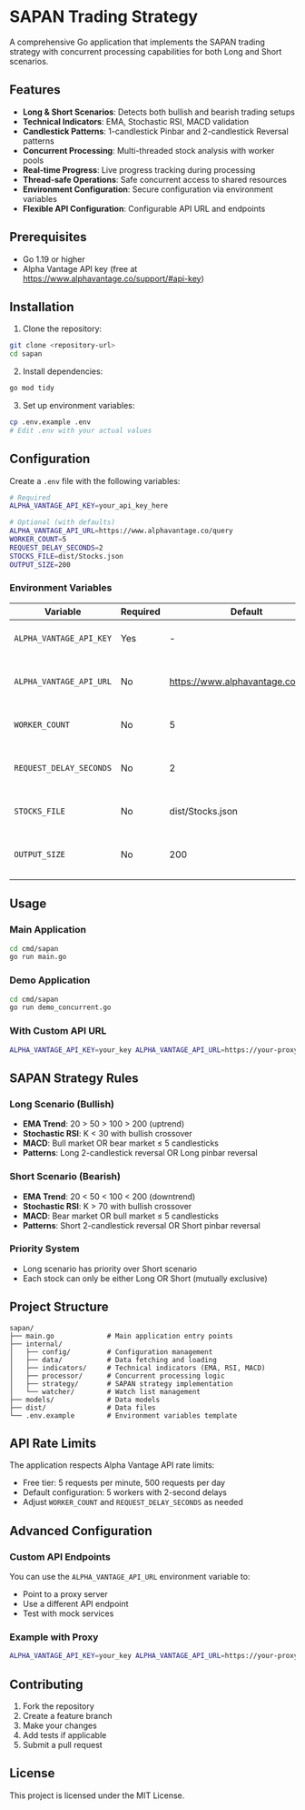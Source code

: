 # SAPAN Trading Strategy

A comprehensive Go application that implements the SAPAN trading strategy with concurrent processing capabilities for both Long and Short scenarios.

## Features

- **Long & Short Scenarios**: Detects both bullish and bearish trading setups
- **Technical Indicators**: EMA, Stochastic RSI, MACD validation
- **Candlestick Patterns**: 1-candlestick Pinbar and 2-candlestick Reversal patterns
- **Concurrent Processing**: Multi-threaded stock analysis with worker pools
- **Real-time Progress**: Live progress tracking during processing
- **Thread-safe Operations**: Safe concurrent access to shared resources
- **Environment Configuration**: Secure configuration via environment variables
- **Flexible API Configuration**: Configurable API URL and endpoints

## Prerequisites

- Go 1.19 or higher
- Alpha Vantage API key (free at https://www.alphavantage.co/support/#api-key)

## Installation

1. Clone the repository:
```bash
git clone <repository-url>
cd sapan
```

2. Install dependencies:
```bash
go mod tidy
```

3. Set up environment variables:
```bash
cp .env.example .env
# Edit .env with your actual values
```

## Configuration

Create a `.env` file with the following variables:

```bash
# Required
ALPHA_VANTAGE_API_KEY=your_api_key_here

# Optional (with defaults)
ALPHA_VANTAGE_API_URL=https://www.alphavantage.co/query
WORKER_COUNT=5
REQUEST_DELAY_SECONDS=2
STOCKS_FILE=dist/Stocks.json
OUTPUT_SIZE=200
```

### Environment Variables

| Variable | Required | Default | Description |
|----------|----------|---------|-------------|
| `ALPHA_VANTAGE_API_KEY` | Yes | - | Your Alpha Vantage API key |
| `ALPHA_VANTAGE_API_URL` | No | https://www.alphavantage.co/query | Alpha Vantage API base URL |
| `WORKER_COUNT` | No | 5 | Number of concurrent workers |
| `REQUEST_DELAY_SECONDS` | No | 2 | Delay between API requests |
| `STOCKS_FILE` | No | dist/Stocks.json | Path to stocks JSON file |
| `OUTPUT_SIZE` | No | 200 | Days of historical data to fetch |

## Usage

### Main Application
```bash
cd cmd/sapan
go run main.go
```

### Demo Application
```bash
cd cmd/sapan
go run demo_concurrent.go
```

### With Custom API URL
```bash
ALPHA_VANTAGE_API_KEY=your_key ALPHA_VANTAGE_API_URL=https://your-proxy.com/query go run main.go
```

## SAPAN Strategy Rules

### Long Scenario (Bullish)
- **EMA Trend**: 20 > 50 > 100 > 200 (uptrend)
- **Stochastic RSI**: K < 30 with bullish crossover
- **MACD**: Bull market OR bear market ≤ 5 candlesticks
- **Patterns**: Long 2-candlestick reversal OR Long pinbar reversal

### Short Scenario (Bearish)
- **EMA Trend**: 20 < 50 < 100 < 200 (downtrend)
- **Stochastic RSI**: K > 70 with bullish crossover
- **MACD**: Bear market OR bull market ≤ 5 candlesticks
- **Patterns**: Short 2-candlestick reversal OR Short pinbar reversal

### Priority System
- Long scenario has priority over Short scenario
- Each stock can only be either Long OR Short (mutually exclusive)

## Project Structure

```
sapan/
├── main.go             # Main application entry points
├── internal/
│   ├── config/         # Configuration management
│   ├── data/           # Data fetching and loading
│   ├── indicators/     # Technical indicators (EMA, RSI, MACD)
│   ├── processor/      # Concurrent processing logic
│   ├── strategy/       # SAPAN strategy implementation
│   └── watcher/        # Watch list management
├── models/             # Data models
├── dist/               # Data files
└── .env.example        # Environment variables template
```

## API Rate Limits

The application respects Alpha Vantage API rate limits:
- Free tier: 5 requests per minute, 500 requests per day
- Default configuration: 5 workers with 2-second delays
- Adjust `WORKER_COUNT` and `REQUEST_DELAY_SECONDS` as needed

## Advanced Configuration

### Custom API Endpoints
You can use the `ALPHA_VANTAGE_API_URL` environment variable to:
- Point to a proxy server
- Use a different API endpoint
- Test with mock services

### Example with Proxy
```bash
ALPHA_VANTAGE_API_KEY=your_key ALPHA_VANTAGE_API_URL=https://your-proxy.com/alphavantage go run main.go
```

## Contributing

1. Fork the repository
2. Create a feature branch
3. Make your changes
4. Add tests if applicable
5. Submit a pull request

## License

This project is licensed under the MIT License.
